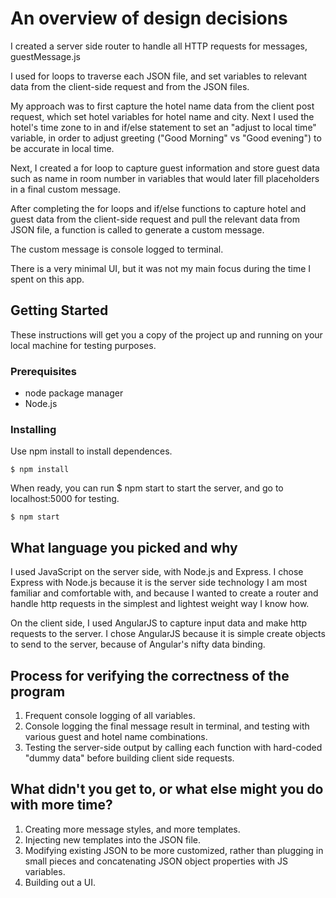 # An overview of design decisions

I created a server side router to handle all HTTP requests for messages, guestMessage.js

I used for loops to traverse each JSON file, and set variables to relevant data from the client-side request and from the JSON files.

My approach was to first capture the hotel name data from the client post request, which set hotel variables for hotel name and city. Next I used the hotel's time zone to in and if/else statement to set an "adjust to local time" variable, in order to adjust greeting ("Good Morning" vs "Good evening") to be accurate in local time.

Next, I created a for loop to capture guest information and store guest data such as name in room number in variables that would later fill placeholders in a final custom message.

After completing the for loops and if/else functions to capture hotel and guest data from the client-side request and pull the relevant data from JSON file, a function is called to generate a custom message.

The custom message is console logged to terminal.

There is a very minimal UI, but it was not my main focus during the time I spent on this app.

## Getting Started

These instructions will get you a copy of the project up and running on your local machine for testing purposes.

### Prerequisites
- node package manager
- Node.js


### Installing

Use npm install to install dependences.

```
$ npm install
```

When ready, you can run $ npm start to start the server, and go to localhost:5000 for testing.

```
$ npm start
```

## What language you picked and why

I used JavaScript on the server side, with Node.js and Express. I chose Express with Node.js because it
is the server side technology I am most familiar and comfortable with, and because I wanted
to create a router and handle http requests in the simplest and lightest weight way I know how.

On the client side, I used AngularJS to capture input data and make http requests to the server. I chose AngularJS because it is simple create objects to send to the server, because of Angular's nifty data binding.



## Process for verifying the correctness of the program

1. Frequent console logging of all variables.
2. Console logging the final message result in terminal, and testing with various guest and hotel name combinations.
3. Testing the server-side output by calling each function with hard-coded "dummy data" before building client side requests.


## What didn't you get to, or what else might you do with more time?

1. Creating more message styles, and more templates.
2. Injecting new templates into the JSON file.
3. Modifying existing JSON to be more customized, rather than plugging in small pieces and concatenating
JSON object properties with JS variables.
4. Building out a UI.
